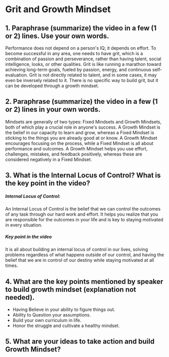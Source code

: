 # Grit and Growth Mindset

## 1. Paraphrase (summarize) the video in a few (1 or 2) lines. Use your own words.
Performance does not depend on a person's IQ; it depends on effort. To become successful in any area, one needs to have grit, which is a combination of passion and perseverance, rather than having talent, 
social intelligence, looks, or other qualities. Grit is like running a marathon toward achieving long-term goals, fueled by passion, energy, and continuous self-evaluation.
Grit is not directly related to talent, and in some cases, it may even be inversely related to it. There is no specific way to build grit, but it can be developed through a growth mindset.

## 2. Paraphrase (summarize) the video in a few (1 or 2) lines in your own words.
Mindsets are generally of two types: Fixed Mindsets and Growth Mindsets, both of which play a crucial role in anyone's success.
A Growth Mindset is the belief in our capacity to learn and grow, whereas a Fixed Mindset is sticking to the things you are already good at or know.
A Growth Mindset encourages focusing on the process, while a Fixed Mindset is all about performance and outcomes.
A Growth Mindset helps you use effort, challenges, mistakes, and feedback positively, whereas these are considered negatively in a Fixed Mindset.

## 3. What is the Internal Locus of Control? What is the key point in the video?
##### Internal Locus of Control: 
An Internal Locus of Control is the belief that we can control the outcomes of any task through our hard work and effort. 
It helps you realize that you are responsible for the outcomes in your life and is key to staying motivated in every situation.
##### Key point in the video
It is all about building an internal locus of control in our lives, solving problems regardless of what happens outside of our control, and having the belief that we are in control of our destiny while staying motivated at all times.

## 4. What are the key points mentioned by speaker to build growth mindset (explanation not needed).
* Having Believe in your ability to figure things out.
* Ability to Question your assumptions.
* Build your own curriculum in life.
* Honor the struggle and cultivate a healthy mindset.

## 5. What are your ideas to take action and build Growth Mindset?
